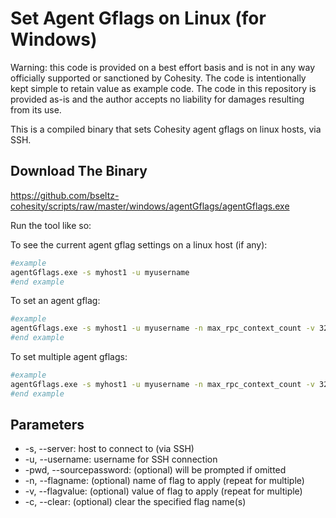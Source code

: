# Set Agent Gflags on Linux (for Windows)

Warning: this code is provided on a best effort basis and is not in any way officially supported or sanctioned by Cohesity. The code is intentionally kept simple to retain value as example code. The code in this repository is provided as-is and the author accepts no liability for damages resulting from its use.

This is a compiled binary that sets Cohesity agent gflags on linux hosts, via SSH.

## Download The Binary

<https://github.com/bseltz-cohesity/scripts/raw/master/windows/agentGflags/agentGflags.exe>

Run the tool like so:

To see the current agent gflag settings on a linux host (if any):

```bash
#example
agentGflags.exe -s myhost1 -u myusername
#end example
```

To set an agent gflag:

```bash
#example
agentGflags.exe -s myhost1 -u myusername -n max_rpc_context_count -v 32
#end example
```

To set multiple agent gflags:

```bash
#example
agentGflags.exe -s myhost1 -u myusername -n max_rpc_context_count -v 32 -n grpc_server_cq_control_threads -v 2
#end example
```

## Parameters

* -s, --server: host to connect to (via SSH)
* -u, --username: username for SSH connection
* -pwd, --sourcepassword: (optional) will be prompted if omitted
* -n, --flagname: (optional) name of flag to apply (repeat for multiple)
* -v, --flagvalue: (optional) value of flag to apply (repeat for multiple)
* -c, --clear: (optional) clear the specified flag name(s)
